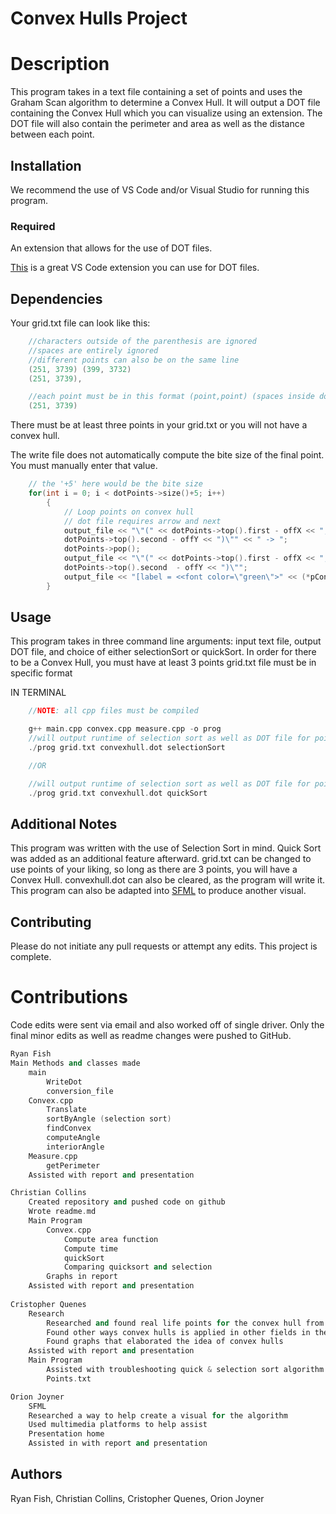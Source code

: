 # Convex Hulls Project

# Description

This program takes in a text file containing a set of points and uses the Graham Scan algorithm to determine a Convex Hull. It will output a DOT file containing the Convex Hull which you can visualize using an extension. 
The DOT file will also contain the perimeter and area as well as the distance between each point.

## Installation

We recommend the use of VS Code and/or Visual Studio for running this program.
### Required
An extension that allows for the use of DOT files.

[This](https://marketplace.visualstudio.com/items?itemName=joaompinto.vscode-graphviz) is a great VS Code extension you can use for DOT files.

## Dependencies
Your grid.txt file can look like this:
```c++
    //characters outside of the parenthesis are ignored
    //spaces are entirely ignored
    //different points can also be on the same line
    (251, 3739) (399, 3732)
    (251, 3739),

    //each point must be in this format (point,point) (spaces inside do not matter)
    (251, 3739)
```
There must be at least three points in your grid.txt or you will not have a convex hull.

The write file does not automatically compute the bite size of the final point. You must manually enter that value.
```c++
    // the '+5' here would be the bite size
    for(int i = 0; i < dotPoints->size()+5; i++)
        {
            // Loop points on convex hull
            // dot file requires arrow and next
            output_file << "\"(" << dotPoints->top().first - offX << "," <<  
            dotPoints->top().second - offY << ")\"" << " -> ";
            dotPoints->pop();
            output_file << "\"(" << dotPoints->top().first - offX << "," <<  
            dotPoints->top().second  - offY << ")\"";
            output_file << "[label = <<font color=\"green\">" << (*pConvex)[i] << "</font>>]\n";
        }
```

## Usage
This program takes in three command line arguments: input text file, output DOT file, and choice of either selectionSort or quickSort.
In order for there to be a Convex Hull, you must have at least 3 points
grid.txt file must be in specific format

IN TERMINAL
```c++
    //NOTE: all cpp files must be compiled

    g++ main.cpp convex.cpp measure.cpp -o prog
    //will output runtime of selection sort as well as DOT file for points in grid.txt
    ./prog grid.txt convexhull.dot selectionSort

    //OR

    //will output runtime of selection sort as well as DOT file for points in grid.txt
    ./prog grid.txt convexhull.dot quickSort

```
## Additional Notes
This program was written with the use of Selection Sort in mind. Quick Sort was added as an additional feature afterward.
grid.txt can be changed to use points of your liking, so long as there are 3 points, you will have a Convex Hull.
convexhull.dot can also be cleared, as the program will write it.
This program can also be adapted into [SFML](https://www.sfml-dev.org/) to produce another visual.


## Contributing
Please do not initiate any pull requests or attempt any edits.
This project is complete.

# Contributions

Code edits were sent via email and also worked off of single driver. Only the final minor edits as well as readme changes were pushed to GitHub.


```c++
Ryan Fish
Main Methods and classes made
    main
        WriteDot
        conversion_file
    Convex.cpp
        Translate
        sortByAngle (selection sort)
        findConvex
        computeAngle
        interiorAngle
    Measure.cpp
        getPerimeter
    Assisted with report and presentation

Christian Collins
    Created repository and pushed code on github
    Wrote readme.md
    Main Program
        Convex.cpp
            Compute area function
            Compute time 
            quickSort
            Comparing quicksort and selection
        Graphs in report
    Assisted with report and presentation 
	
Cristopher Quenes
    Research
        Researched and found real life points for the convex hull from a reliable source
        Found other ways convex hulls is applied in other fields in the real world
        Found graphs that elaborated the idea of convex hulls 
    Assisted with report and presentation
    Main Program
        Assisted with troubleshooting quick & selection sort algorithm 
        Points.txt

Orion Joyner
    SFML
    Researched a way to help create a visual for the algorithm
    Used multimedia platforms to help assist
    Presentation home
    Assisted in with report and presentation
```
## Authors
Ryan Fish, Christian Collins, Cristopher Quenes, Orion Joyner
